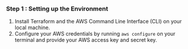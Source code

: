 ### Step 1 : Setting up the Environment

1. Install Terraform and the AWS Command Line Interface (CLI) on your local machine.
2. Configure your AWS credentials by running ```aws configure``` on your terminal and provide your AWS access key and secret key.
